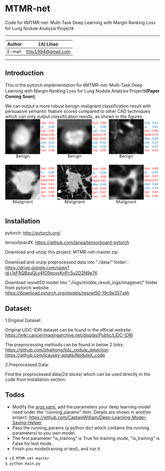 # MTMR-net
Code for 《MTMR-net: Multi-Task Deep Learning with Margin Ranking Loss for Lung Nodule Analysis Project》

****
|Author|LIU Lihao|
|---|---
|E-mail|lhliu1994@gmail.com
****


## Introduction

This is the pytorch implementation for 《MTMR-net: Multi-Task Deep Learning with Margin Ranking Loss for Lung Nodule Analysis Project》**(Paper Coming Soon)**.

We can output a more robust benign-malignant classification result with persuasive semantic feature scores compared to other CAD techniques which can only output classification results, as shown in the figures.
  ![image](https://github.com/CaptainWilliam/MTMR-net/blob/master/data/github_image/fig_1.png)

## Installation

pytorch: http://pytorch.org/

tensorboardX: https://github.com/lanpa/tensorboard-pytorch

Download and unzip this project: MTMR-net-master.zip.

Download and unzip preprocessed data into "./data/" folder：<br>https://drive.google.com/open?id=1xFRQBzuQLv4fO5ecsyKnPc5u2D2N9e76

Download resnet50 model into "./logs/middle_result_logs/imagenet/" folder from pytorch website:<br>https://download.pytorch.org/models/resnet50-19c8e357.pth

## Dataset:

1.Original Dataset:

Original LIDC-IDRI dataset can be found in the official website: 
<br>https://wiki.cancerimagingarchive.net/display/Public/LIDC-IDRI

The preprocessing methods can be found in below 2 links: 
<br>https://github.com/zhwhong/lidc_nodule_detection
<br>https://github.com/jcausey-astate/NoduleX_code


2.Preprocessed Data:

Find the preprocessed data(2d slices) which can be used directly in the code from Installation section.



## Todos

 - Modify the [args.yaml](https://github.com/CaptainWilliam/MTMR-net/blob/master/conf/args.yaml), add the parameters your deep learning model need under the "running_params" item. Details are shown in another project: https://github.com/CaptainWilliam/Deep-Learning-Model-Saving-Helper
 - Pass the running_params (a python dict which contains the running parameters) to you own model.
 - The first parameter "is_training" is True for training mode, "is_training" is False for test mode.
 - Finish you mode(training or test), and run it.
 
```sh
$ cd MTMR-net-master
$ python main.py
```
